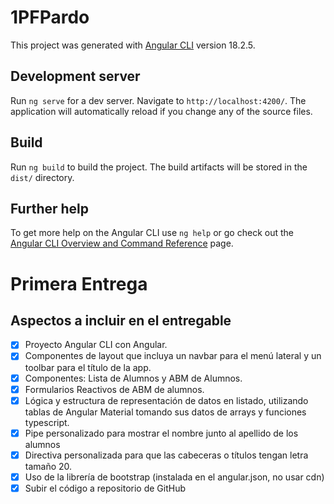 # 1PFPardo

This project was generated with [Angular CLI](https://github.com/angular/angular-cli) version 18.2.5.

## Development server

Run `ng serve` for a dev server. Navigate to `http://localhost:4200/`. The application will automatically reload if you change any of the source files.

## Build

Run `ng build` to build the project. The build artifacts will be stored in the `dist/` directory.

## Further help

To get more help on the Angular CLI use `ng help` or go check out the [Angular CLI Overview and Command Reference](https://angular.dev/tools/cli) page.

# Primera Entrega

## Aspectos a incluir en el entregable

-[x] Proyecto Angular CLI con Angular. 
-[x] Componentes de layout que incluya un navbar para el menú lateral y un toolbar para el título de la app.
-[x] Componentes: Lista de Alumnos y ABM de Alumnos.
-[x] Formularios Reactivos de ABM de alumnos.
-[x] Lógica y estructura de representación de datos en listado, utilizando tablas de Angular Material tomando sus datos de arrays y funciones typescript.
-[x] Pipe personalizado para mostrar el nombre junto al apellido de los alumnos
-[x] Directiva personalizada para que las cabeceras o títulos tengan letra tamaño 20.
-[x] Uso de la librería de bootstrap (instalada en el angular.json, no usar cdn)
-[x] Subir el código a repositorio de GitHub

